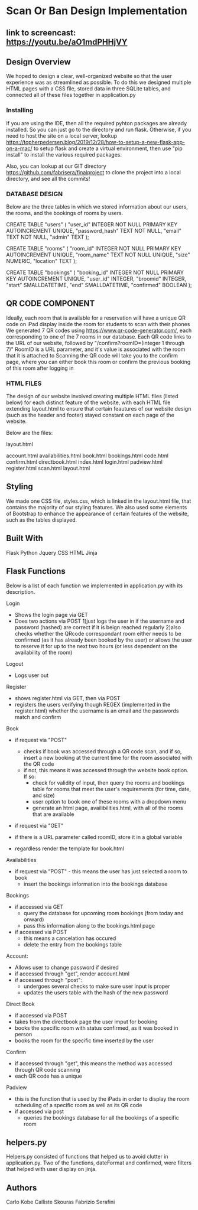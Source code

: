# Scan Or Ban Design Implementation

## link to screencast: https://youtu.be/aO1mdPHHjVY

## Design Overview
We hoped to design a clear, well-organized website so that the user experience was as streamlined as possible.
To do this we designed multiple HTML pages with a CSS file, stored data in three SQLite tables, and connected all of these files together in application.py


### Installing

If you are using the IDE, then all the required pyhton packages are already installed. So you can just go to the directory and run flask.
Otherwise, if you need to host the site on a local server, lookup https://topherpedersen.blog/2019/12/28/how-to-setup-a-new-flask-app-on-a-mac/
to setup flask and create a virtual environment, then use "pip install" to install the various required packages.

Also, you can lookup at our GIT directory https://github.com/fabrisera/finalproject to clone the project into a local directory, and see all the commits!

### DATABASE DESIGN
Below are the three tables in which we stored information about our users, the rooms, and the bookings of rooms by users.

CREATE TABLE "users" (
        "user_id"       INTEGER NOT NULL PRIMARY KEY AUTOINCREMENT UNIQUE,
        "password_hash" TEXT NOT NULL,
        "email" TEXT NOT NULL,
        "admin" TEXT
);

CREATE TABLE "rooms" (
        "room_id"       INTEGER NOT NULL PRIMARY KEY AUTOINCREMENT UNIQUE,
        "room_name"     TEXT NOT NULL UNIQUE,
        "size"  NUMERIC,
        "location"      TEXT
);

CREATE TABLE "bookings" (
        "booking_id"    INTEGER NOT NULL PRIMARY KEY AUTOINCREMENT UNIQUE,
        "user_id"       INTEGER,
        "broomid"       INTEGER,
        "start" SMALLDATETIME,
        "end"   SMALLDATETIME,
        "confirmed"     BOOLEAN
);

## QR CODE COMPONENT
Ideally, each room that is available for a reservation will have a unique QR code on iPad display inside the room for students to scan with their phones
We generated 7 QR codes using https://www.qr-code-generator.com/, each corresponding to one of the 7 rooms in our database.
Each QR code links to the URL of our website, followed by "/confirm?roomID=(integer 1 through 7)"
RoomID is a URL parameter, and it's value is associated with the room that it is attached to
Scanning the QR code will take you to the confirm page, where you can either book this room or confirm the previous booking of this room after logging in


### HTML FILES
The design of our website involved creating multiple HTML files (listed below) for each distinct feature of the website,
with each HTML file extending layout.html to ensure that certain feautures of our website design (such as the header and footer) stayed constant on each page of the website.

Below are the files:

layout.html

account.html
availabilities.html
book.html
bookings.html
code.html
confirm.html
directbook.html
index.html
login.html
padview.html
register.html
scan.html
layout.html


## Styling
We made one CSS file, styles.css, which is linked in the layout.html file, that contains the majority of our styling features.
We also used some elements of Bootstrap to enhance the appearance of certain features of the website, such as the tables displayed.


## Built With

Flask
Python
Jquery
CSS
HTML
Jinja




## Flask Functions
Below is a list of each function we implemented in application.py with its description.

Login
- Shows the login page via GET
- Does two actions via POST
    1)just logs the user in if the username and password (hashed) are correct if it is beign reached regularly
    2)also checks whether the QRcode correspondant room either needs to be confirmed (as it has already been booked by the user) or
    allows the user to reserve it for up to the next two hours (or less dependent on the availability of the room)


Logout
- Logs user out


Register
- shows register.html via GET, then via POST
- registers the users verifying though REGEX (implemented in the register.html) whether the username is an email and the passwords match and confirm

Book
- if request via "POST"
  - checks if book was accessed through a QR code scan, and if so, insert a new booking at the current time for the room associated with the QR code
  - if not, this means it was accessed through the website book option. If so:
     - check for validity of input, then query the rooms and bookings table for rooms that meet the user's requirements (for time, date, and size)
     - user option to book one of these rooms with a dropdown menu
     - generate an html page, availibilities.html, with all of the rooms that are available

- if request via "GET"
 - if there is a URL parameter called roomID, store it in a global variable
 - regardless render the template for book.html


Availabilities
- if request via "POST" - this means the user has just selected a room to book
   - insert the bookings information into the bookings database


Bookings
- if accessed via GET
  - query the database for upcoming room bookings (from today and onward)
  - pass this information along to the bookings.html page
- if accessed via POST
  - this means a cancelation has occured
  - delete the entry from the bookings table

Account:
- Allows user to change password if desired
- if accessed through "get", render account.html
- if accessed through "post":
  - undergoes several checks to make sure user input is proper
  - updates the users table with the hash of the new password

Direct Book
- if accessed via POST
- takes from the directbook page the user imput for booking
- books the specific room with status confirmed, as it was booked in person
- books the room for the specific time inserted by the user

Confirm
- if accessed through "get", this means the method was accessed through QR code scanning
- each QR code has a unique

Padview
- this is the function that is used by the iPads in order to display the room scheduling of a specific room as well as its QR code
- if accessed via post
  - queries the bookings database for all the bookings of a specific room

## helpers.py
Helpers.py consisted of functions that helped us to avoid clutter in application.py.
Two of the functions, dateFormat and confirmed, were filters that helped with user display on jinja.


## Authors

Carlo Kobe
Calliste Skouras
Fabrizio Serafini